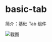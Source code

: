# basic-tab

简介：基础 Tab 组件

![截图](https://img.alicdn.com/tfs/TB1lrQXif2H8KJjy0FcXXaDlFXa-1144-112.png)





